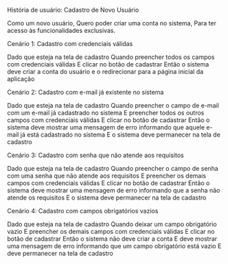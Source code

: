 História de usuário: Cadastro de Novo Usuário

Como um novo usuário, 
Quero poder criar uma conta no sistema, 
Para ter acesso às funcionalidades exclusivas.

Cenário 1: Cadastro com credenciais válidas 

Dado que esteja na tela de cadastro
Quando preencher todos os campos com credenciais válidas
E clicar no botão de cadastrar
Então o sistema deve criar a conta do usuário e o redirecionar para a página inicial da aplicação

Cenário 2: Cadastro com e-mail já existente no sistema

Dado que esteja na tela de cadastro
Quando preencher o campo de e-mail com um e-mail já cadastrado no sistema
E preencher todos os outros campos com credenciais válidas
E clicar no botão de cadastrar
Então o sistema deve mostrar uma mensagem de erro informando que aquele e-mail já está cadastrado no sistema
E o sistema deve permanecer na tela de cadastro

Cenário 3: Cadastro com senha que não atende aos requisitos

Dado que esteja na tela de cadastro
Quando preencher o campo de senha com uma senha que não atende aos requisitos
E preencher os demais campos com credenciais válidas
E clicar no botão de cadastrar
Então o sistema deve mostrar uma mensagem de erro informando que a senha não atende os requisitos
E o sistema deve permanecer na tela de cadastro


Cenário 4: Cadastro com campos obrigatórios vazios

Dado que esteja na tela de cadastro
Quando deixar um campo obrigatório vazio
E preencher os demais campos com credenciais válidas
E clicar no botão de cadastrar
Então o sistema não deve criar a conta
E deve mostrar uma mensagem de erro informando que um campo obrigatório está vazio
E deve permanecer na tela de cadastro
